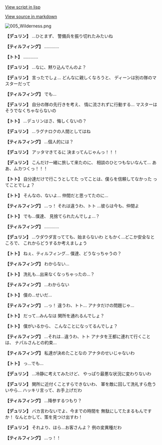 [View script in lisp](../scripts/1530101.txt)

[View source in markdown](1530101.md)

![005_Wilderness.png](../images/backgrounds/005_Wilderness.png)

**【デュリン】**
…ひとまず、
警備兵を振り切れたみたいね

**【ティルフィング】**
…………

**【トト】**
…………

**【デュリン】**
…なに、黙り込んでんのよ？

**【デュリン】**
言ったでしょ…
どんなに親しくなろうと、
ディーンは別の隊のマスターだって

**【ティルフィング】**
でも…

**【デュリン】**
自分の隊の先行きを考え、
情に流されずに行動する…
マスターはそうでなくちゃならないの

**【トト】**
…デュリンはさ、悔しくないの？

**【デュリン】**
…ラグナロクの人間としてはね

**【ティルフィング】**
…個人的には？

**【デュリン】**
アッタマきてるに
決まってんじゃんっ！！！

**【デュリン】**
こんだけ一緒に旅して来たのに、
相談のひとつもないなんて…
ああ、ムカつくっ！！！

**【トト】**
自分達だけで行こうとしてた
ってことは、僕らを信頼してなかった
ってことでしょ？

**【トト】**
そんなの、ないよ…
仲間だと思ってたのに…

**【ティルフィング】**
…っ！
それは違うわ、トト
…彼らは今も、仲間よ

**【トト】**
でも…僕達、
見捨てられたんでしょ…？

**【ティルフィング】**
…………

**【デュリン】**
…ウダウダ言ってても、始まらないわ
ともかく…どこか安全なところで、
これからどうするか考えましょう

**【トト】**
ねぇ、ティルフィング…
僕達、どうなっちゃうの？

**【ティルフィング】**
わからない…

**【トト】**
洗礼も…出来なくなっちゃったの…？

**【ティルフィング】**
…わからない

**【トト】**
僕の…せいだ…

**【ティルフィング】**
…っ！
違うわ、トト…
アナタだけの問題じゃ…

**【トト】**
だって…みんなは
関所を通れるんでしょ？

**【トト】**
僕がいるから、
こんなことになってるんでしょ？

**【ティルフィング】**
…それは…違うわ、トト
アナタを王都に連れて行くことは、
ナパルさんとの約束…

**【ティルフィング】**
私達が決めたことなの
アナタのせいじゃないわ

**【トト】**
っ…でも…

**【デュリン】**
…冷静に考えてみたけど、
やっぱり最悪な状況に変わりないわ

**【デュリン】**
関所に近付くことすらできないわ、
軍を敵に回して洗礼すら危ういやら…
ハッキリ言って、お手上げだわ

**【ティルフィング】**
…降参するつもり？

**【デュリン】**
バカ言わないでよ、今までの時間を
無駄にしてたまるもんですか！
なんとかして、策を見つけ出すわ！

**【デュリン】**
それより、ほら…お客さんよ？
例の変異種だわ

**【ティルフィング】**
…っ！！